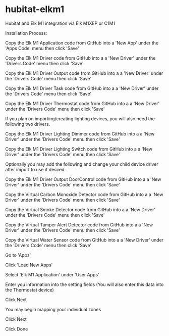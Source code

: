 # hubitat-elkm1
Hubitat and Elk M1 integration via Elk M1XEP or C1M1

Installation Process:

Copy the Elk M1 Application code from GitHub into a 'New App' under the 'Apps Code' menu then click 'Save'

Copy the Elk M1 Driver code from GitHub into a a 'New Driver' under the 'Drivers Code' menu then click 'Save'

Copy the Elk M1 Driver Output code from GitHub into a a 'New Driver' under the 'Drivers Code' menu then click 'Save'

Copy the Elk M1 Driver Task code from GitHub into a a 'New Driver' under the 'Drivers Code' menu then click 'Save'

Copy the Elk M1 Driver Thermostat code from GitHub into a a 'New Driver' under the 'Drivers Code' menu then click 'Save'

If you plan on importing/creating lighting devices, you will also need the following two drivers.

Copy the Elk M1 Driver Lighting Dimmer code from GitHub into a a 'New Driver' under the 'Drivers Code' menu then click 'Save'

Copy the Elk M1 Driver Lighting Switch code from GitHub into a a 'New Driver' under the 'Drivers Code' menu then click 'Save'

Optionally you may add the following and change your child device driver after import to use if desired:

Copy the Elk M1 Driver Output DoorControl code from GitHub into a a 'New Driver' under the 'Drivers Code' menu then click 'Save'

Copy the Virtual Carbon Monoxide Detector code from GitHub into a a 'New Driver' under the 'Drivers Code' menu then click 'Save'

Copy the Virtual Smoke Detector code from GitHub into a a 'New Driver' under the 'Drivers Code' menu then click 'Save'

Copy the Virtual Tamper Alert Detector code from GitHub into a a 'New Driver' under the 'Drivers Code' menu then click 'Save'

Copy the Virtual Water Sensor code from GitHub into a a 'New Driver' under the 'Drivers Code' menu then click 'Save'

Go to 'Apps'

Click 'Load New Apps'

Select 'Elk M1 Application' under 'User Apps'

Enter you information into the setting fields (You will also enter this data into the Thermostat device)

Click Next

You may begin mapping your individual zones

Click Next

Click Done


